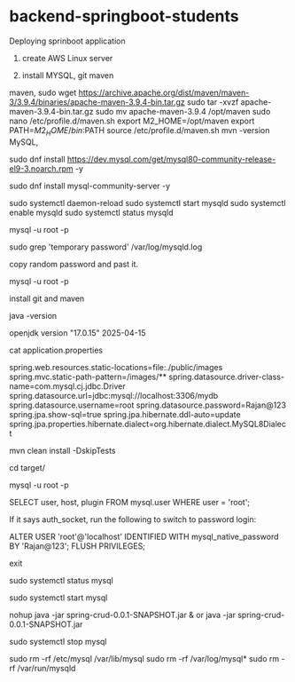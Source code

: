 # backend-springboot-students


Deploying sprinboot application


1. create AWS Linux server

2. install MYSQL, git maven
  
 maven,
      sudo wget https://archive.apache.org/dist/maven/maven-3/3.9.4/binaries/apache-maven-3.9.4-bin.tar.gz
      sudo tar -xvzf apache-maven-3.9.4-bin.tar.gz
      sudo mv apache-maven-3.9.4 /opt/maven
      sudo nano /etc/profile.d/maven.sh
         export M2_HOME=/opt/maven
         export PATH=$M2_HOME/bin:$PATH
     source /etc/profile.d/maven.sh
     mvn -version
MySQL,

sudo dnf install https://dev.mysql.com/get/mysql80-community-release-el9-3.noarch.rpm -y

sudo dnf install mysql-community-server -y

sudo systemctl daemon-reload
sudo systemctl start mysqld
sudo systemctl enable mysqld
sudo systemctl status mysqld



mysql -u root -p


sudo grep 'temporary password' /var/log/mysqld.log


copy random password and past it.


mysql -u root -p


install git and maven

java -version

openjdk version "17.0.15" 2025-04-15

cat application.properties

spring.web.resources.static-locations=file:./public/images
spring.mvc.static-path-pattern=/images/**
spring.datasource.driver-class-name=com.mysql.cj.jdbc.Driver
spring.datasource.url=jdbc:mysql://localhost:3306/mydb
spring.datasource.username=root
spring.datasource.password=Rajan@123
spring.jpa.show-sql=true
spring.jpa.hibernate.ddl-auto=update
spring.jpa.properties.hibernate.dialect=org.hibernate.dialect.MySQL8Dialect


mvn clean install -DskipTests


cd target/

mysql -u root -p

SELECT user, host, plugin FROM mysql.user WHERE user = 'root';

If it says auth_socket, run the following to switch to password login:

ALTER USER 'root'@'localhost' IDENTIFIED WITH mysql_native_password BY 'Rajan@123';
FLUSH PRIVILEGES;


exit

sudo systemctl status mysql

sudo systemctl start mysql



nohup java -jar spring-crud-0.0.1-SNAPSHOT.jar &   or  java -jar spring-crud-0.0.1-SNAPSHOT.jar


sudo systemctl stop mysql



sudo rm -rf /etc/mysql /var/lib/mysql
sudo rm -rf /var/log/mysql*
sudo rm -rf /var/run/mysqld




